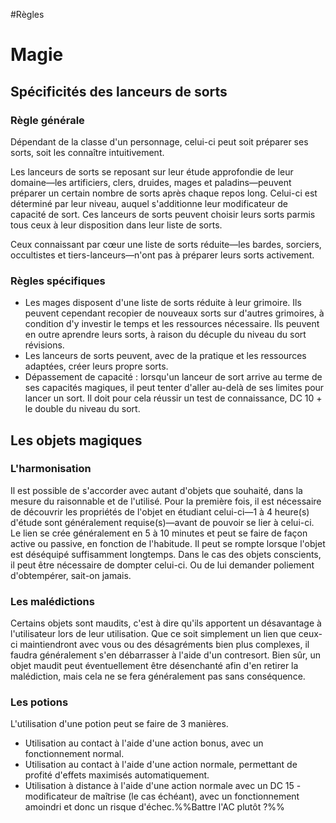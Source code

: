 #Règles 
# Magie
## Spécificités des lanceurs de sorts
### Règle générale
Dépendant de la classe d'un personnage, celui-ci peut soit préparer ses sorts, soit les connaître intuitivement.

Les lanceurs de sorts se reposant sur leur étude approfondie de leur domaine—les artificiers, clers, druides, mages et paladins—peuvent préparer un certain nombre de sorts après chaque repos long. Celui-ci est déterminé par leur niveau, auquel s'additionne leur modificateur de capacité de sort.
Ces lanceurs de sorts peuvent choisir leurs sorts parmis tous ceux à leur disposition dans leur liste de sorts.

Ceux connaissant par cœur une liste de sorts réduite—les bardes, sorciers, occultistes et tiers-lanceurs—n'ont pas à préparer leurs sorts activement.

### Règles spécifiques
- Les mages disposent d'une liste de sorts réduite à leur grimoire. Ils peuvent cependant recopier de nouveaux sorts sur d'autres grimoires, à condition d'y investir le temps et les ressources nécessaire.
Ils peuvent en outre aprendre leurs sorts, à raison du décuple du niveau du sort révisions.
- Les lanceurs de sorts peuvent, avec de la pratique et les ressources adaptées, créer leurs propre sorts.
- Dépassement de capacité : lorsqu'un lanceur de sort arrive au terme de ses capacités magiques, il peut tenter d'aller au-delà de ses limites pour lancer un sort. Il doit pour cela réussir un test de connaissance, DC 10 + le double du niveau du sort.

## Les objets magiques
### L'harmonisation
Il est possible de s'accorder avec autant d'objets que souhaité, dans la mesure du raisonnable et de l'utilisé.
Pour la première fois, il est nécessaire de découvrir les propriétés de l'objet en étudiant celui-ci—1 à 4 heure(s) d'étude sont généralement requise(s)—avant de pouvoir se lier à celui-ci.
Le lien se crée généralement en 5 à 10 minutes et peut se faire de façon active ou passive, en fonction de l'habitude. Il peut se rompte lorsque l'objet est déséquipé suffisamment longtemps.
Dans le cas des objets conscients, il peut être nécessaire de dompter celui-ci. Ou de lui demander poliement d'obtempérer, sait-on jamais.

### Les malédictions
Certains objets sont maudits, c'est à dire qu'ils apportent un désavantage à l'utilisateur lors de leur utilisation. Que ce soit simplement un lien que ceux-ci maintiendront avec vous ou des désagréments bien plus complexes, il faudra généralement s'en débarrasser à l'aide d'un contresort.
Bien sûr, un objet maudit peut éventuellement être désenchanté afin d'en retirer la malédiction, mais cela ne se fera généralement pas sans conséquence.

### Les potions
L'utilisation d'une potion peut se faire de 3 manières.
- Utilisation au contact à l'aide d'une action bonus, avec un fonctionnement normal.
- Utilisation au contact à l'aide d'une action normale, permettant de profité d'effets maximisés automatiquement.
- Utilisation à distance à l'aide d'une action normale avec un DC 15 - modificateur de maîtrise (le cas échéant), avec un fonctionnement amoindri et donc un risque d'échec.%%Battre l'AC plutôt ?%%